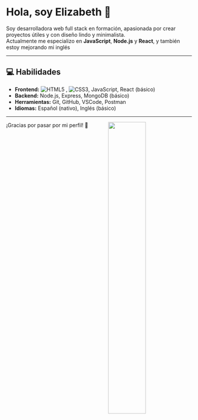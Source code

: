 # Hola, soy Elizabeth 👋

Soy desarrolladora web full stack en formación, apasionada por crear proyectos útiles y con diseño lindo y minimalista.  
Actualmente me especializo en **JavaScript**, **Node.js** y **React**, y también estoy mejorando mi inglés

---

## 💻 Habilidades

- **Frontend:**  ![HTML5](https://img.shields.io/badge/html5-%23E34F26.svg?style=for-the-badge&logo=html5&logoColor=white) , ![CSS3](https://img.shields.io/badge/css3-%231572B6.svg?style=for-the-badge&logo=css3&logoColor=white), JavaScript, React (básico)
- **Backend:** Node.js, Express, MongoDB (básico)
- **Herramientas:** Git, GitHub, VSCode, Postman
- **Idiomas:** Español (nativo), Inglés (básico)

---

<img src="https://media.tenor.com/pPoUmi0Z1fUAAAAC/cat-pet.gif" width="45%" align="right" />

¡Gracias por pasar por mi perfil! 🌸

